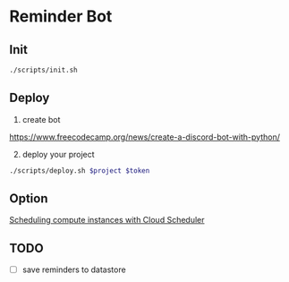 # Reminder Bot

## Init

```bash
./scripts/init.sh
```

## Deploy

1. create bot

https://www.freecodecamp.org/news/create-a-discord-bot-with-python/

2. deploy your project

```bash
./scripts/deploy.sh $project $token
```

## Option

[Scheduling compute instances with Cloud Scheduler](https://cloud.google.com/scheduler/docs/start-and-stop-compute-engine-instances-on-a-schedule)

## TODO

- [ ] save reminders to datastore
